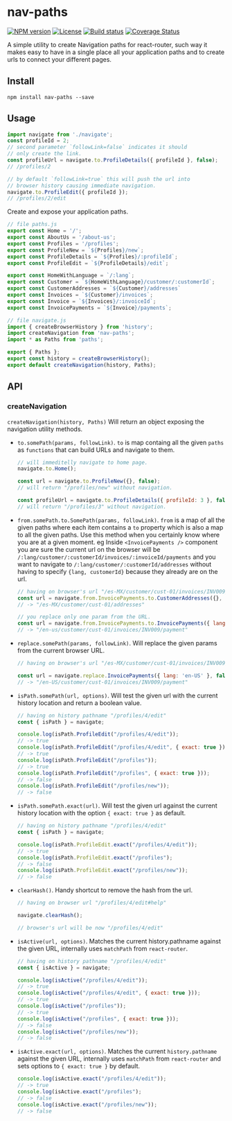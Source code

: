 # nav-paths

[![NPM version](https://badgen.net/npm/v/nav-paths)](https://www.npmjs.com/package/nav-paths)
[![License](https://badgen.net/npm/license/nav-paths)](https://www.npmjs.com/package/nav-paths)
[![Build status](https://badgen.net/travis/ryanez/nav-paths)](https://travis-ci.org/ryanez/nav-paths)
[![Coverage Status](https://coveralls.io/repos/github/ryanez/nav-paths/badge.svg?branch=master)](https://coveralls.io/github/ryanez/nav-paths?branch=master)

A simple utility to create Navigation paths for react-router, such way it makes easy to 
have in a single place all your application paths and to create urls to connect your 
different pages.

## Install
```
npm install nav-paths --save
```

## Usage
```js
import navigate from './navigate';
const profileId = 2;
// second parameter `followLink=false` indicates it should
// only create the link.
const profileUrl = navigate.to.ProfileDetails({ profileId }, false);
// /profiles/2

// by default `followLink=true` this will push the url into
// browser history causing immediate navigation.
navigate.to.ProfileEdit({ profileId });
// /profiles/2/edit
```

Create and expose your application paths.

```js
// file paths.js
export const Home = '/';
export const AboutUs = '/about-us';
export const Profiles = '/profiles';
export const ProfileNew = `${Profiles}/new`;
export const ProfileDetails = `${Profiles}/:profileId`;
export const ProfileEdit = `${ProfileDetails}/edit`;

export const HomeWithLanguage = `/:lang`;
export const Customer = `${HomeWithLanguage}/customer/:customerId`;
export const CustomerAddresses = `${Customer}/addresses`
export const Invoices = `${Customer}/invoices`;
export const Invoice = `${Invoices}/:invoiceId`;
export const InvoicePayments = `${Invoice}/payments`;
```

```js
// file navigate.js
import { createBrowserHistory } from 'history';
import createNavigation from 'nav-paths';
import * as Paths from 'paths';

export { Paths };
export const history = createBrowserHistory();
export default createNavigation(history, Paths);
```

## API
### createNavigation
`createNavigation(history, Paths)` Will return an object exposing the navigation utility methods.

- `to.somePath(params, followLink)`. `to` is map containg all the given `paths` as `functions` that can build URLs and navigate to them.
  ```js
  // will immeditelly navigate to home page.
  navigate.to.Home();

  const url = navigate.to.ProfileNew({}, false);
  // will return "/profiles/new" without navigation.

  const profileUrl = navigate.to.ProfileDetails({ profileId: 3 }, false);
  // will return "/profiles/3" without navigation.
  ```

- `from.somePath.to.SomePath(params, followLink)`. `from` is a map of all the given paths where each item contains a `to` property which is also a map to all the given paths. Use this method when you certainly know where you are at a given moment. eg Inside `<InvoicePayments />` component you are sure the current url on the browser will be `/:lang/customer/:customerId/invoices/:invoiceId/payments` and you want to navigate to `/:lang/customer/:customerId/addresses` without having to specify `{lang, customerId}` because they already are on the url.
  ```js
  // having on browser's url "/es-MX/customer/cust-01/invoices/INV009/payment"
  const url = navigate.from.InvoicePayments.to.CustomerAddresses({}, false);
  // -> "/es-MX/customer/cust-01/addresses"

  // you replace only one param from the URL.
  const url = navigate.from.InvoicePayments.to.InvoicePayments({ lang: 'en-us' }, false);
  // -> "/en-us/customer/cust-01/invoices/INV009/payment"
  ```
- `replace.somePath(params, followLink)`. Will replace the given params from the current browser URL.
  ```js
  // having on browser's url "/es-MX/customer/cust-01/invoices/INV009/payment"

  const url = navigate.replace.InvoicePayments({ lang: 'en-US' }, false);
  // -> "/en-US/customer/cust-01/invoices/INV009/payment"
  ```

- `isPath.somePath(url, options)`. Will test the given url with the current history location and return a boolean value.
  ```js
  // having on history pathname "/profiles/4/edit"
  const { isPath } = navigate;

  console.log(isPath.ProfileEdit("/profiles/4/edit"));
  // -> true
  console.log(isPath.ProfileEdit("/profiles/4/edit", { exact: true }));
  // -> true
  console.log(isPath.ProfileEdit("/profiles"));
  // -> true
  console.log(isPath.ProfileEdit("/profiles", { exact: true }));
  // -> false
  console.log(isPath.ProfileEdit("/profiles/new"));
  // -> false
  ```

- `isPath.somePath.exact(url)`. Will test the given url against the current history location with the option `{ exact: true }` as default.
  ```js
  // having on history pathname "/profiles/4/edit"
  const { isPath } = navigate;

  console.log(isPath.ProfileEdit.exact("/profiles/4/edit"));
  // -> true
  console.log(isPath.ProfileEdit.exact("/profiles");
  // -> false
  console.log(isPath.ProfileEdit.exact("/profiles/new"));
  // -> false
  ```
- `clearHash()`. Handy shortcut to remove the hash from the url.
  ```js
  // having on browser url "/profiles/4/edit#help"

  navigate.clearHash();

  // browser's url will be now "/profiles/4/edit"
  ```

- `isActive(url, options)`. Matches the current history.pathname against the given URL, internally uses `matchPath` from `react-router`.
  ```js
  // having on history pathname "/profiles/4/edit"
  const { isActive } = navigate;

  console.log(isActive("/profiles/4/edit"));
  // -> true
  console.log(isActive("/profiles/4/edit", { exact: true }));
  // -> true
  console.log(isActive("/profiles"));
  // -> true
  console.log(isActive("/profiles", { exact: true }));
  // -> false
  console.log(isActive("/profiles/new"));
  // -> false
  ```

- `isActive.exact(url, options)`. Matches the current `history.pathname` against the given URL, internally uses `matchPath` from `react-router` and sets options to `{ exact: true }` by default.
  ```js
  console.log(isActive.exact("/profiles/4/edit"));
  // -> true
  console.log(isActive.exact("/profiles");
  // -> false
  console.log(isActive.exact("/profiles/new"));
  // -> false
  ```